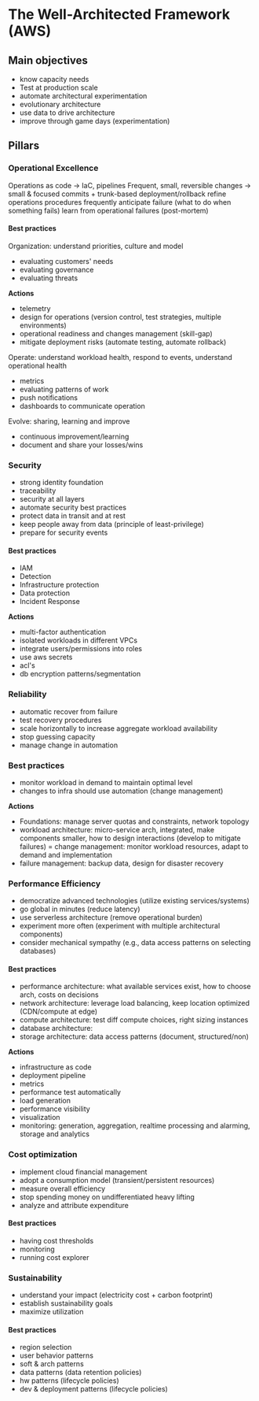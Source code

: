 # The Well-Architected Framework (AWS)

## Main objectives 
- know capacity needs
- Test at production scale
- automate architectural experimentation
- evolutionary architecture
- use data to drive architecture
- improve through game days (experimentation)


## Pillars
### Operational Excellence

Operations as code -> IaC, pipelines
Frequent, small, reversible changes -> small & focused commits + trunk-based deployment/rollback
refine operations procedures frequently
anticipate failure (what to do when something fails)
learn from operational failures (post-mortem)

#### Best practices
Organization: understand  priorities, culture and model 
- evaluating customers' needs
- evaluating governance 
- evaluating threats

**Actions**
- telemetry
- design for operations (version control, test strategies, multiple environments)
- operational readiness and changes management (skill-gap)
- mitigate deployment risks (automate testing, automate rollback)

Operate: understand workload health, respond to events, understand operational health
- metrics
- evaluating patterns of work 
- push notifications 
- dashboards to communicate operation

Evolve: sharing, learning and improve
- continuous improvement/learning
- document and share your losses/wins

### Security

- strong identity foundation
- traceability
- security at all layers
- automate security best practices
- protect data in transit and at rest
- keep people away from data (principle of least-privilege)
- prepare for security events

#### Best practices
- IAM 
- Detection
- Infrastructure protection
- Data protection
- Incident Response

**Actions**
-  multi-factor authentication
- isolated workloads in different VPCs
- integrate users/permissions into roles
- use aws secrets
- acl's
- db encryption patterns/segmentation

### Reliability 

- automatic recover from failure
- test recovery procedures
- scale horizontally to increase aggregate workload availability
- stop guessing capacity
- manage change in automation

### Best practices
- monitor workload in demand to maintain optimal level
- changes to infra should use automation (change management)

**Actions**
- Foundations: manage server quotas and constraints, network topology
- workload architecture: micro-service arch, integrated, make components smaller, 
how to design interactions (develop to mitigate failures) 
= change management: monitor workload resources, adapt to demand and implementation
- failure management: backup data, design for disaster recovery


### Performance Efficiency
- democratize advanced technologies (utilize existing services/systems)
- go global in minutes (reduce latency)
- use serverless architecture (remove operational burden)
- experiment more often (experiment with multiple architectural components)
- consider mechanical sympathy (e.g., data access patterns on selecting databases)

#### Best practices
- performance architecture: what available services exist, how to choose arch, costs on decisions
- network architecture: leverage load balancing, keep location optimized (CDN/compute at edge)
- compute architecture: test diff compute choices, right sizing instances 
- database architecture: 
- storage architecture: data access patterns (document, structured/non)

**Actions**
- infrastructure as code
- deployment pipeline
- metrics
- performance test automatically
- load generation
- performance visibility
- visualization
- monitoring: generation, aggregation, realtime processing and alarming, storage and analytics

### Cost optimization
- implement cloud financial management
- adopt a consumption model (transient/persistent resources)
- measure overall efficiency
- stop spending money on undifferentiated heavy lifting
- analyze and attribute expenditure

#### Best practices 
- having cost thresholds
- monitoring
- running cost explorer 

### Sustainability
- understand your impact (electricity cost + carbon footprint)
- establish sustainability goals
- maximize utilization

#### Best practices
- region selection
- user behavior patterns
- soft & arch patterns
- data patterns (data retention policies)
- hw patterns (lifecycle policies)
- dev & deployment patterns (lifecycle policies)
